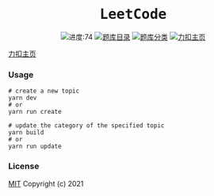 <h1 align="center"><samp>LeetCode</samp></h1>

<p align="center">
<!-- TOPICS COUNT START -->
<img src="https://img.shields.io/badge/-进度:74-green" alt="进度:74">
<!-- TOPICS COUNT END -->
<a href="./assets/docs/TOPICS.md"><img src="https://img.shields.io/badge/-题库目录-blue" alt="题库目录"></a>
<a href="./assets/docs/CATEGORIES.md"><img src="https://img.shields.io/badge/-题库分类-red" alt="题库分类"></a>
<a href="https://leetcode.cn/u/wangyang-kn/" target="_blank"><img src="https://img.shields.io/badge/-力扣主页-yellow" alt="力扣主页"></a>
</p>



[力扣主页](https://leetcode.cn/u/wangyang-kn/)

### Usage

```shell
# create a new topic
yarn dev
# or 
yarn run create

# update the category of the specified topic
yarn build 
# or 
yarn run update
```

### License

[MIT](./LICENSE) Copyright (c) 2021
